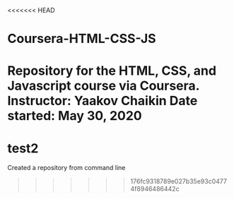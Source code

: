 <<<<<<< HEAD
# Coursera-HTML-CSS-JS
Repository for the HTML, CSS, and Javascript course via Coursera.
Instructor: Yaakov Chaikin
Date started: May 30, 2020
=======
# test2
Created a repository from command line
>>>>>>> 176fc9318789e027b35e93c04774f8946486442c
